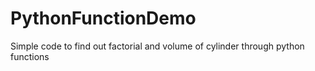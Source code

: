 # PythonFunctionDemo
Simple code to find out factorial and volume of cylinder through python functions

